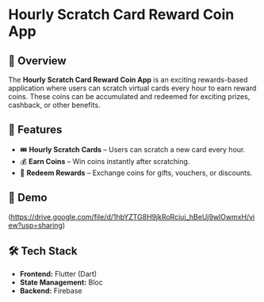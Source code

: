 # Hourly Scratch Card Reward Coin App

## 📌 Overview
The **Hourly Scratch Card Reward Coin App** is an exciting rewards-based application where users can scratch virtual cards every hour to earn reward coins. These coins can be accumulated and redeemed for exciting prizes, cashback, or other benefits.

## 🚀 Features
- 🎟️ **Hourly Scratch Cards** – Users can scratch a new card every hour.
- 💰 **Earn Coins** – Win coins instantly after scratching.
- 🎁 **Redeem Rewards** – Exchange coins for gifts, vouchers, or discounts.


## 📱 Demo
(https://drive.google.com/file/d/1hbYZTG8H9jkRoRciuj_hBeUj9wlOwmxH/view?usp=sharing)
## 🛠️ Tech Stack
- **Frontend:** Flutter (Dart)
- **State Management:** Bloc
- **Backend:** Firebase


